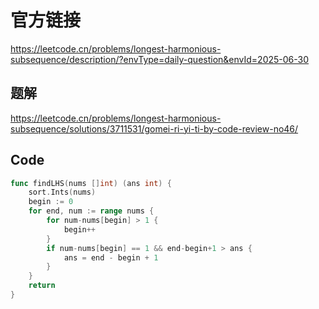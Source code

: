 # 官方链接
https://leetcode.cn/problems/longest-harmonious-subsequence/description/?envType=daily-question&envId=2025-06-30

## 题解
https://leetcode.cn/problems/longest-harmonious-subsequence/solutions/3711531/gomei-ri-yi-ti-by-code-review-no46/

## Code
```go
func findLHS(nums []int) (ans int) {
    sort.Ints(nums)
    begin := 0
    for end, num := range nums {
        for num-nums[begin] > 1 {
            begin++
        }
        if num-nums[begin] == 1 && end-begin+1 > ans {
            ans = end - begin + 1
        }
    }
    return
}
```